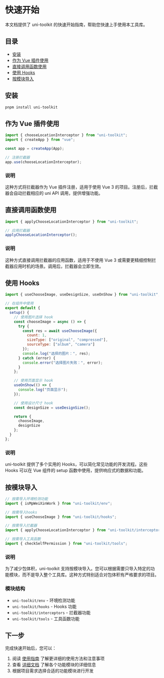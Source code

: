 # 快速开始

本文档提供了 uni-toolkit 的快速开始指南，帮助您快速上手使用本工具库。

## 目录

- [安装](#安装)
- [作为 Vue 插件使用](#作为-vue-插件使用)
- [直接调用函数使用](#直接调用函数使用)
- [使用 Hooks](#使用-hooks)
- [按模块导入](#按模块导入)

## 安装

```bash
pnpm install uni-toolkit
```

## 作为 Vue 插件使用

```javascript
import { chooseLocationInterceptor } from "uni-toolkit";
import { createApp } from "vue";

const app = createApp(App);

// 注册拦截器
app.use(chooseLocationInterceptor);
```

### 说明

这种方式将拦截器作为 Vue 插件注册，适用于使用 Vue 3 的项目。注册后，拦截器会自动拦截相应的 uni API 调用，提供增强功能。

## 直接调用函数使用

```javascript
import { applyChooseLocationInterceptor } from "uni-toolkit";

// 应用拦截器
applyChooseLocationInterceptor();
```

### 说明

这种方式直接调用拦截器的应用函数，适用于不使用 Vue 3 或需要更精细控制拦截器应用时机的场景。调用后，拦截器会立即生效。

## 使用 Hooks

```javascript
import { useChooseImage, useDesignSize, useOnShow } from "uni-toolkit";

// 在组件中使用
export default {
  setup() {
    // 使用图片选择 hook
    const chooseImage = async () => {
      try {
        const res = await useChooseImage({
          count: 1,
          sizeType: ["original", "compressed"],
          sourceType: ["album", "camera"]
        });
        console.log("选择的图片：", res);
      } catch (error) {
        console.error("选择图片失败：", error);
      }
    };

    // 使用页面显示 hook
    useOnShow(() => {
      console.log("页面显示");
    });

    // 使用设计尺寸 hook
    const designSize = useDesignSize();

    return {
      chooseImage,
      designSize
    };
  }
};
```

### 说明

uni-toolkit 提供了多个实用的 Hooks，可以简化常见功能的开发流程。这些 Hooks 可以在 Vue 组件的 setup 函数中使用，提供响应式的数据和功能。

## 按模块导入

```javascript
// 按需导入环境检测功能
import { isMpWeiXinWork } from "uni-toolkit/env";

// 按需导入hooks
import { useChooseImage } from "uni-toolkit/hooks";

// 按需导入拦截器
import { applyChooseLocationInterceptor } from "uni-toolkit/interceptors";

// 按需导入工具函数
import { checkSelfPermission } from "uni-toolkit/tools";
```

### 说明

为了减少包体积，uni-toolkit 支持按模块导入。您可以根据需要只导入特定的功能模块，而不是导入整个工具库。这种方式特别适合对包体积有严格要求的项目。

### 模块结构

- `uni-toolkit/env` - 环境检测功能
- `uni-toolkit/hooks` - Hooks 功能
- `uni-toolkit/interceptors` - 拦截器功能
- `uni-toolkit/tools` - 工具函数功能

## 下一步

完成快速开始后，您可以：

1. 阅读 [使用指南](./usage.md) 了解更详细的使用方法和注意事项
2. 查看 [详细文档](../README.md#-详细文档) 了解各个功能模块的详细信息
3. 根据项目需求选择合适的功能模块进行开发
